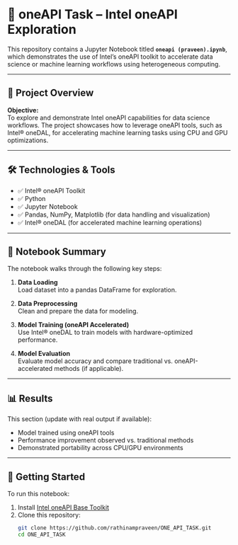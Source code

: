# 🧠 oneAPI Task – Intel oneAPI Exploration

This repository contains a Jupyter Notebook titled **`oneapi (praveen).ipynb`**, which demonstrates the use of Intel’s oneAPI toolkit to accelerate data science or machine learning workflows using heterogeneous computing.

---

## 📂 Project Overview

**Objective:**  
To explore and demonstrate Intel oneAPI capabilities for data science workflows. The project showcases how to leverage oneAPI tools, such as Intel® oneDAL, for accelerating machine learning tasks using CPU and GPU optimizations.

---

## 🛠️ Technologies & Tools

- ✅ Intel® oneAPI Toolkit  
- ✅ Python  
- ✅ Jupyter Notebook  
- ✅ Pandas, NumPy, Matplotlib (for data handling and visualization)  
- ✅ Intel® oneDAL (for accelerated machine learning operations)

---

## 📑 Notebook Summary

The notebook walks through the following key steps:

1. **Data Loading**  
   Load dataset into a pandas DataFrame for exploration.

2. **Data Preprocessing**  
   Clean and prepare the data for modeling.

3. **Model Training (oneAPI Accelerated)**  
   Use Intel® oneDAL to train models with hardware-optimized performance.

4. **Model Evaluation**  
   Evaluate model accuracy and compare traditional vs. oneAPI-accelerated methods (if applicable).

---

## 📊 Results

This section (update with real output if available):

- Model trained using oneAPI tools  
- Performance improvement observed vs. traditional methods  
- Demonstrated portability across CPU/GPU environments

---

## 🚀 Getting Started

To run this notebook:

1. Install [Intel oneAPI Base Toolkit](https://www.intel.com/content/www/us/en/developer/tools/oneapi/base-toolkit-download.html)
2. Clone this repository:
   ```bash
   git clone https://github.com/rathinampraveen/ONE_API_TASK.git
   cd ONE_API_TASK


